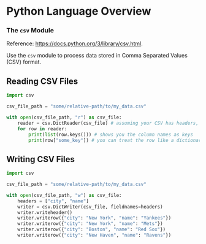 # Python Language Overview

### The `csv` Module

Reference: https://docs.python.org/3/library/csv.html.

Use the `csv` module to process data stored in Comma Separated Values (CSV) format.

## Reading CSV Files

```python
import csv

csv_file_path = "some/relative-path/to/my_data.csv"

with open(csv_file_path, "r") as csv_file:
    reader = csv.DictReader(csv_file) # assuming your CSV has headers, otherwise... reader = csv.reader(csv_file)
    for row in reader:
        print(list(row.keys())) # shows you the column names as keys
        print(row["some_key"]) # you can treat the row like a dictionary and access one of its attributes
```

## Writing CSV Files

```python
import csv

csv_file_path = "some/relative-path/to/my_data.csv"

with open(csv_file_path, "w") as csv_file:
    headers = ["city", "name"]
    writer = csv.DictWriter(csv_file, fieldnames=headers)
    writer.writeheader()
    writer.writerow({"city": "New York", "name": "Yankees"})
    writer.writerow({"city": "New York", "name": "Mets"})
    writer.writerow({"city": "Boston", "name": "Red Sox"})
    writer.writerow({"city": "New Haven", "name": "Ravens"})
```
